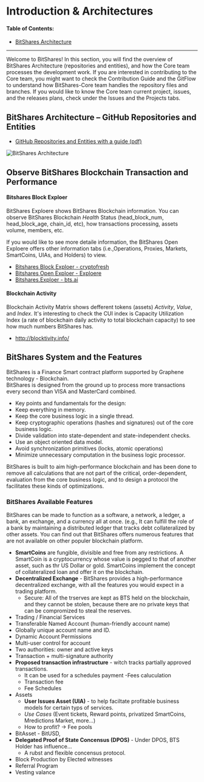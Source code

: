 # Introduction & Architectures 

#### Table of Contents:
- [BitShares Architecture  ](#bitshares-architecture--github-repositories-and-entities)


***

Welcome to BitShares! In this section, you will find the overview of BitShares Architecture (repositories and entities), and how the Core team processes the development work.  If you are interested in contributing to the Core team, you might want to check the Contribution Guide and the GitFlow to understand how BitShares-Core team handles the repository files and branches.  If you would like to know the Core team current project, issues, and the releases plans, check under the Issues and the Projects tabs.

## BitShares Architecture – GitHub Repositories and Entities
- [GitHub Repositories and Entities with a guide (pdf)](../knowledge_base/shared_files/BitShares_Architecture-V3.pdf) 

![BitShares Architecture](../imgs/structure/bitshares-architecture-v3notop.png)

## Observe BitShares Blockchain Transaction and Performance

#### Bitshares Block Exploer
BitShares Exploere shows BitShares Blockchain information. You can observe BitShares Blockchain *Health* Status (head_block_num, head_block_age, chain_id, etc), how transactions processing, assets volume, members, etc.

If you would like to see more detaile information, the BitShares Open Exploere offers other information tabs (i.e.,Operations, Proxies, Markets, SmartCoins, UIAs, and Holders) to view.

- [Bitshares Block Exploer - cryptofresh](https://www.cryptofresh.com/)
- [Bitshares Open Exploer - Exploere](http://bitshares-explorer.io/#/dashboard)
- [Bitshares.Exploer - bts.ai](https://bts.ai/)

#### Blockchain Activity
Blockchain Activity Matrix shows defferent tokens (assets) *Activity*, *Value*, and *Index*. It's interesting to check the CUI index is Capacity Utilization Index (a rate of blockchain daily activity to total blockchain capacity) to see how much numbers BitShares has.

- http://blocktivity.info/

## BitShares System and the Features

BitShares is a Finance Smart contract platform supported by Graphene technology - Blockchain.  
BitShares is designed from the ground up to process more transactions every second than VISA and MasterCard combined.

- Key points and fundamentals for the design:
- Keep everything in memory.
- Keep the core business logic in a single thread.
- Keep cryptographic operations (hashes and signatures) out of the core business logic.
- Divide validation into state-dependent and state-independent checks.
- Use an object oriented data model.
- Avoid synchronization primitives (locks, atomic operations)
- Minimize unnecessary computation in the business logic processor.
	
BitShares is built to aim high-performance blockchain and has been done to remove all calculations that are not part of the critical, order-dependent, evaluation from the core business logic, and to design a protocol the facilitates these kinds of optimizations.

### BitShares Available Features
BitShares can be made to function as a software, a network, a ledger, a bank, an exchange, and a currency all at once. (e.g., It can fulfill the role of a bank by maintaining a distributed ledger that tracks debt collateralized by other assets. You can find out that BitShares offers numerous features that are not available on other populer blockchain platform.

- **SmartCoins** are fungible, divisible and free from any restrictions. A SmartCoin is a cryptocurrency whose value is pegged to that of another asset, such as thr US Dollar or gold. SmartCoins implement the concept of collateralized loan and offer it on the blockchain.
- **Decentralized Exchange** - BitShares provides a high-performance decentralized exchange, with all the features you would expect in a trading platform. 
  - Secure: All of the trserves are kept as BTS held on the blockchain, and they cannot be stolen, because there are no private keys that can be compromized to steal the reserves.
- Trading / Financial Services 
- Transferable Named Account (human-friendly account name)
- Globally unique account name and ID.
- Dynamic Account Permissions
- Multi-user control for account
- Two authorities: owner and active keys
- Transaction + multi-signature authority
- **Proposed transaction infrastructure** - witch tracks partially approved transactions.
  - It can be used for a schedules payment
-Fees caluculation
  - Transaction fee
  - Fee Schedules
- Assets
  - **User Issues Asset (UIA)** - to help faciltate profitable business models for certain typs of services.
   - *Use Cases* (Event tickets, Reward points, privatized SmartCoins, Mredictions Market, more...)
    - How to profit? -> Fee pools
- BitAsset - BitUSD,       
- **Delegated Proof of State Concensus (DPOS)** - Under DPOS, BTS Holder has influence...
   - A rubst and flexible concensus protocol.
 - Block Production by Elected witnesses
 - Referral Program
 - Vesting valance


